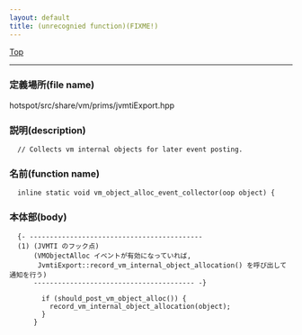 ```yaml
---
layout: default
title: (unrecognied function)(FIXME!)
---
```

[Top](../index.html)

--- 
### 定義場所(file name)
hotspot/src/share/vm/prims/jvmtiExport.hpp
### 説明(description)

```
  // Collects vm internal objects for later event posting.
```

### 名前(function name)
```
  inline static void vm_object_alloc_event_collector(oop object) {
```

### 本体部(body)
```
  {- -------------------------------------------
  (1) (JVMTI のフック点)
      (VMObjectAlloc イベントが有効になっていれば, 
       JvmtiExport::record_vm_internal_object_allocation() を呼び出して通知を行う)
      ---------------------------------------- -}

	    if (should_post_vm_object_alloc()) {
	      record_vm_internal_object_allocation(object);
	    }
	  }
	
```


